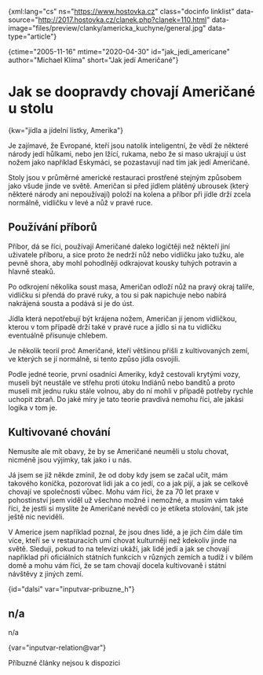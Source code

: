 {xml:lang="cs" ns="https://www.hostovka.cz" class="docinfo linklist" data-source="http://2017.hostovka.cz/clanek.php?clanek=110.html" data-image="files/preview/clanky/americka_kuchyne/general.jpg" data-type="article"}

{ctime="2005-11-16" mtime="2020-04-30" id="jak_jedi_americane" author="Michael Klíma" short="Jak jedí Američané"}

# Jak se doopravdy chovají Američané u stolu

{kw="jídla a jídelní lístky, Amerika"}

Je zajímavé, že Evropané, kteří jsou natolik inteligentní, že vědí že některé národy jedí hůlkami, nebo jen lžící, rukama, nebo že si maso ukrajují u úst nožem jako například Eskymáci, se pozastavují nad tím jak jedí Američané.

Stoly jsou v průměrné americké restauraci prostřené stejným způsobem jako všude jinde ve světě. Američan si před jídlem plátěný ubrousek (který některé národy ani nepoužívají) položí na kolena a příbor při jídle drží zcela normálně, vidličku v levé a nůž v pravé ruce.

## Používání příborů

Příbor, dá se říci, používají Američané daleko logičtěji než někteří jiní uživatele příboru, a sice proto že nedrží nůž nebo vidličku jako tužku, ale pevně shora, aby mohl pohodlněji odkrajovat kousky tuhých potravin a hlavně steaků.

Po odkrojení několika soust masa, Američan odloží nůž na pravý okraj talíře, vidličku si přendá do pravé ruky, a tou si pak napichuje nebo nabírá nakrájená sousta a podává si je do úst.

Jídla která nepotřebují být krájena nožem, Američan jí jenom vidličkou, kterou v tom případě drží také v pravé ruce a jídlo si na tu vidličku eventuálně přisunuje chlebem.

Je několik teorií proč Američané, kteří většinou přišli z kultivovaných zemí, ve kterých se jí normálně, si tento způso jídla osvojili.

Podle jedné teorie, první osadníci Ameriky, když cestovali krytými vozy, museli být neustále ve střehu proti útoku Indiánů nebo banditů a proto museli mít jednu ruku stále volnou, aby do ní mohli v případě potřeby rychle uchopit zbraň. Do jaké míry je tato teorie pravdivá nemohu říci, ale jakási logika v tom je.

## Kultivované chování

Nemusíte ale mít obavy, že by se Američané neuměli u stolu chovat, nicméně jsou výjimky, tak jako i u nás.

Já jsem se již někde zmínil, že od doby kdy jsem se začal učit, mám takového koníčka, pozorovat lidi jak a co jedí, co a jak pijí, a jak se celkově chovají ve společnosti vůbec. Mohu vám říci, že za 70 let praxe v pohostinství jsem viděl už všechno možné i nemožné, a musím vám také říci, že jestli si myslíte že Američané nevědí co je etiketa stolování, tak jste ještě nic neviděli.

V Americe jsem například poznal, že jsou dnes lidé, a je jich čím dále tím více, kteří se v restauracích umí chovat kulturněji než kdekoliv jinde na světě. Sleduji, pokud to na televizi ukáží, jak lidé jedí a jak se chovají například při oficiálních státních funkcích v různých zemích a tudíž i v bílém domě a mohu vám říci, že se tam chovají docela kultivovaně i státní návštěvy z jiných zemí.

{id="dalsi" var="inputvar-pribuzne_h"}

## n/a

n/a

{var="inputvar-relation@var"}

Příbuzné články nejsou k dispozici
